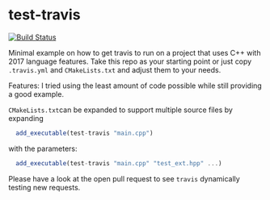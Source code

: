 # test-travis

[![Build Status](https://travis-ci.com/pauwell/test-travis.svg?branch=master)](https://travis-ci.com/pauwell/test-travis)

Minimal example on how to get travis to run on a project that uses C++ with 2017 language features.
Take this repo as your starting point or just copy `.travis.yml` and `CMakeLists.txt` and adjust them to your needs.

Features: 
I tried using the least amount of code possible while still providing a good example.

`CMakeLists.txt`can be expanded to support multiple source files by expanding 
```js
  add_executable(test-travis "main.cpp")
```
with the parameters:
```js
  add_executable(test-travis "main.cpp" "test_ext.hpp" ...)
```
Please have a look at the open pull request to see `travis` dynamically testing new requests.
